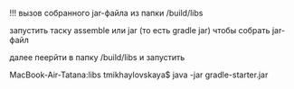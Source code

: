 !!! вызов собранного jar-файла из папки /build/libs

запустить таску assemble или jar (то есть gradle jar) чтобы собрать jar-файл

далее пеерйти в папку /build/libs и запустить

MacBook-Air-Tatana:libs tmikhaylovskaya$ java -jar gradle-starter.jar

